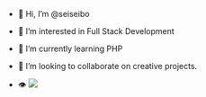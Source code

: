 - 👋 Hi, I’m @seiseibo
- 👀 I’m interested in Full Stack Development
- 🌱 I’m currently learning PHP
- 💞️ I’m looking to collaborate on creative projects.

- 👁 ![](https://komarev.com/ghpvc/?username=seiseibo&color=blueviolet&style=flat-square)



<!---
seiseibo/seiseibo is a ✨ special ✨ repository because its `README.md` (this file) appears on your GitHub profile.
You can click the Preview link to take a look at your changes.
--->

<!---
seiseibo/seiseibo is a ✨ special ✨ repository because its `README.md` (this file) appears on your GitHub profile.
You can click the Preview link to take a look at your changes.
--->

<!---
seiseibo/seiseibo is a ✨ special ✨ repository because its `README.md` (this file) appears on your GitHub profile.
You can click the Preview link to take a look at your changes.
--->
